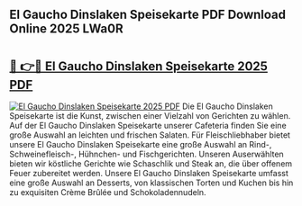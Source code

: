 ## El Gaucho Dinslaken Speisekarte PDF Download Online 2025 LWa0R

# <h2><a href="http://gccvkw.nevu.top/?p=El+Gaucho+Dinslaken+Speisekarte">🔗 👉🔴 El Gaucho Dinslaken Speisekarte 2025 PDF</a></h2>

[![El Gaucho Dinslaken Speisekarte 2025 PDF](https://i.imgur.com/dBaPXMq.png)](http://gccvkw.nevu.top/?p=El+Gaucho+Dinslaken+Speisekarte)
Die El Gaucho Dinslaken Speisekarte ist die Kunst, zwischen einer Vielzahl von Gerichten zu wählen. Auf der El Gaucho Dinslaken Speisekarte unserer Cafeteria finden Sie eine große Auswahl an leichten und frischen Salaten. Für Fleischliebhaber bietet unsere El Gaucho Dinslaken Speisekarte eine große Auswahl an Rind-, Schweinefleisch-, Hühnchen- und Fischgerichten. Unseren Auserwählten bieten wir köstliche Gerichte wie Schaschlik und Steak an, die über offenem Feuer zubereitet werden. Unsere El Gaucho Dinslaken Speisekarte umfasst eine große Auswahl an Desserts, von klassischen Torten und Kuchen bis hin zu exquisiten Crème Brûlée und Schokoladennudeln.
